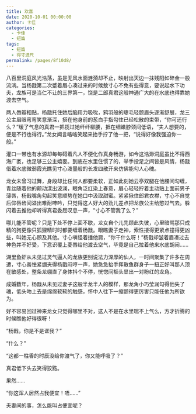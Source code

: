 ```yaml
---
title: 欢喜
date: 2020-10-01 00:00:00
author: 卡佳
categories: 
  - 卡佳
  - 短篇
tags: 
  - 短篇
  - 得寸进尺
permalink: /pages/8f10d8/
---
```


八百里洞庭风光浩荡，虽是无风水面涟漪却不止，映射出天边一抹残阳如碎金一般流淌。当杨戬第二次蹙着眉心凑过来的时候敖寸心不免有些得意，要说起水下功夫，龙族可是当仁不让的三界第一，饶是二郎真君这般神通广大的在水底也得靠她渡去空气。

<!-- more -->

两人唇瓣相贴，杨戬托住她后脑用力吸吮，鸦羽般的睫毛轻颤眉头逐渐舒展，龙三公主眉眼弯弯笑意渐深，搭在他身前的葱白手指勾住已经松散的束带，“你可还行么？”缓了气息的真君一把揽过她纤纤柳腰，抵在细嫩脖颈间低语，“夫人想要的，便是不行也得行。”龙女闻言咯咯笑起来抬手拧了他一把，“说得好像我强迫你一般。”

灌口一带也有水源却每每碍着凡人不便化作真身畅游，如今这浩渺洞庭虽比不得西海广袤，也足够三公主嬉耍。到底在水里住惯了的，举手投足之间皆是风情，杨戬借着水底微弱霞光瞧见寸心泼墨般的长发四散开来仿佛能勾人心魄。

龙女未曾习过舞，身段却比任何人都要柔软，正如此刻她云亭双腿在他腰间勾缠，青丝随着他的颠动漾出波澜，眼角泛红染上春意，眉心轻轻拧着主动贴上面前男子薄唇，杨戬嘴角勾起笑意顺势在她口中汲取甜蜜。紧紧揪住郎君衣襟，寸心不自觉后仰唇齿间溢出难耐呻吟，只觉得这人好大的劲儿差点把龙族公主给憋过气去。躲闪着去推他却听得真君委屈叹息一声，“寸心不管我了么？”

哪儿能不管呢？只是下处不停上面不歇，龙女自个儿先顾此失彼，心里暗骂那只成精的狗更像只狐狸精时时都要缠着杨戬。眼瞧妻子走神，索性搂得更紧点撞得更凶些，叫她无心顾及其他。寸心嗔怪着捶他肩，“你干什么呀！”杨戬却皱着眉凑过去神色并不好受，下意识覆上菱唇给他渡去空气，毕竟是自己拉着他来水底胡闹……

湖里鱼虾从未见过灵气逼人的龙族更别说法力深厚的仙人，一时间聚集了许多在周遭，寸心羞怯紧绷夹得杨戬闷哼一声，她急急抬手挥散鱼群身子一扭正好叫那人顶在敏感处，整条龙绷直了身体抖个不停，恍惚间额头显出一对粉红的龙角。

成婚数年，杨戬从未见过妻子这般半龙半人的模样，那龙角小巧莹润勾得他失了魂，低头吻上去是绵绵软软的触感，怀中人往下一缩颤得更厉害只能任他为所欲为。

好不容易回过神来龙女只觉得哪里不对，这人不是在水里喘不上气么，方才折腾的时候瞧他好得很呀！

“杨戬，你是不是诓我？”

“什么？”

“这都一柱香的时辰没给你渡气了，你又能呼吸了？”

真君低下头去笑得狡黠。

果然……

“你这浑人居然占我便宜！唔……”

夫妻间的事，怎么能叫占便宜呢？
